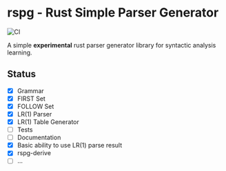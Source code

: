 # rspg - Rust Simple Parser Generator

![CI](https://github.com/linyinfeng/rspg/workflows/CI/badge.svg)

A simple **experimental** rust parser generator library for syntactic analysis learning.

## Status

- [x] Grammar
- [x] FIRST Set
- [x] FOLLOW Set
- [x] LR(1) Parser
- [x] LR(1) Table Generator
- [ ] Tests
- [ ] Documentation
- [x] Basic ability to use LR(1) parse result
- [x] rspg-derive
- [ ] ...
